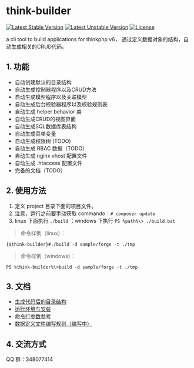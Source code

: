 # think-builder
[![Latest Stable Version](https://poser.pugx.org/goldeagle/think-builder/version)](https://packagist.org/packages/goldeagle/think-builder)
[![Latest Unstable Version](https://poser.pugx.org/goldeagle/think-builder/v/unstable)](//packagist.org/packages/goldeagle/think-builder)
[![License](https://poser.pugx.org/goldeagle/think-builder/license)](https://packagist.org/packages/goldeagle/think-builder)

a cli tool to build applications for thinkphp v6，
通过定义数据对象的结构，自动生成相关的CRUD代码。

## 1. 功能
* 自动创建默认的目录结构
* 自动生成控制器程序以及CRUD方法
* 自动生成模型程序以及关联模型
* 自动生成后台校验器程序以及校验规则表
* 自动生成 helper behavior 类
* 自动生成CRUD的视图界面
* 自动生成SQL数据库表结构
* 自动生成菜单变量
* 自动生成权限树 (TODO)
* 自动生成 RBAC 数据（TODO）
* 自动生成 nginx vhost 配置文件
* 自动生成 .htaccess 配置文件
* 完备的文档（TODO）

## 2. 使用方法
1. 定义 project 目录下面的项目文件。
2. 注意，运行之前要手动获取 commando：`# composer update`
3. linux 下面执行 `./build` ；windows 下执行 `PS %path%\> ./build.bat`

>命令样例（linux）：

`{$think-builder}#./build -d sample/forge -t ./tmp`

>命令样例（windows）：

`PS %think-builder%\>build -d sample/forge -t ./tmp`

## 3. 文档
* [生成代码后的目录结构](./doc/deploy_dirs.md)
* [运行环境与安装](./doc/env_req.md)
* [命令行参数参考](./doc/build_cmd.md)
* [数据定义文件编写规则（编写中）](./doc/data.md)

## 4. 交流方式
QQ 群：348077414